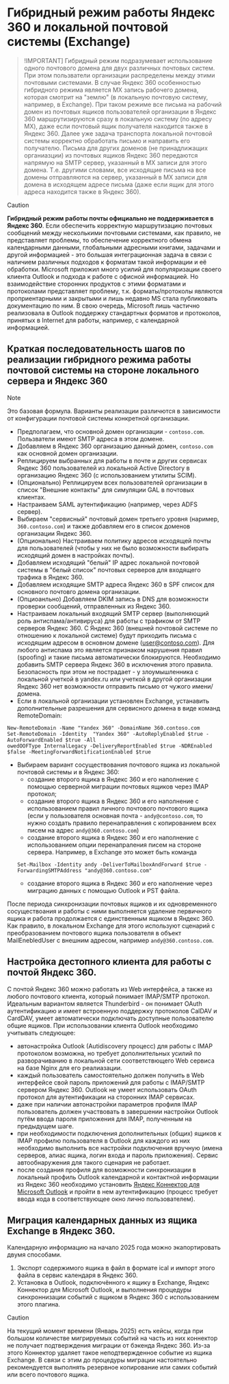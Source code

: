 # Гибридный режим работы Яндекс 360 и локальной почтовой системы (Exchange)
> !IMPORTANT]
> Гибридный режим подразумевает использование одного почтового домена для двух различных почтовых систем. При этом пользватели организации распределены между этими почтовыми системами. В случае Яндекс 360 особенностью гибридного режима является MX запись рабочего домена, которая смотрит на "землю" (в локальную почтовую систему, например, в Exchange). 
> При таком режиме все письма на рабочий домен из почтовых ящиков пользователей организации в Яндекс 360 маршрутизируются сразу в локальную систему (по адресу MX), даже если почтовый ящик получателя находится также в Яндекс 360. Далее уже задача транспорта локальной почтовой системы корректно обработать письмо и направить его получателю.
> Письма для других доменов (не принадлижащих органиазции) из почтовых ящиков Яндекс 360 передаются напрямую на SMTP сервер, указанный в MX записи для этого домена. 
> Т.е. другими словами, все исходящие письма на все домены отправляются на сервер, указанный в MX записи для домена в исходящем адресе письма (даже если ящик для этого адреса находится также в Яндекс 360).
 
> [!CAUTION]
> **Гибридный режим работы почты официально не поддерживается в Яндекс 360**.
> Если обеспечить корректную маршрутизацию почтовых сообщений между несколькими почтовыми системами, как правило, не представляет проблемы, то обеспечение корректного обмена календарными данными, глобальными адресными книгами, задачами и другой информацией - это большая интеграционная задача в связи с наличием различных подходов к форматам такой информации и её обработки.
> Microsoft приложил много усилий для популяризации своего клиента Outlook и подхода к работе с офисной информацией. Но взаимодействие сторонних продуктов с этими форматами и протоколами представляет проблему, т.к. форматы/протоколы являются проприентарными и закрытыми и лишь недавно MS стала публиковать документацию по ним. В свою очередь, Microsoft лишь частично реализовала в Outlook поддержку стандартных форматов и протоколов, принятых в Internet для работы, например, с календарной информацией.
## Краткая последовательность шагов по реализации гибридного режима работы почтовой системы на стороне локального сервера и Яндекс 360
> [!NOTE]
> Это базовая формула. Варианты реализации различются в зависимости от конфигурации почтовой системы конкретной организации.
- Предполагаем, что основной домен организации - `contoso.com`. Пользватели имеют SMTP адреса в этом домене.
- Добавляем в Яндекс 360 организацию данный домен, `contoso.com` как основной домен организации.
- Реплицируем выбранных для работы в почте и других сервисах Яндекс 360 пользователей из локальной Active Directory в организацию Яндекс 360 (с использованием утилиты SCIM).
- (Опционально) Реплицируем всех пользователей организации в список "Внешние контакты" для симуляции GAL в почтовых клиентах.
- Настраиваем SAML аутентификацию (например, через ADFS сервер). 
- Выбираем "сервисный" почтовый домен третьего уровня (наример, `360.contoso.com`) и также добавляем его в список доменов организации Яндекс 360.
- (Опционально) Настраиваем политику адресов исходящей почты для пользователей (чтобы у них не было возможности выбирать исходящий домен в настройках почты).
- Добавляем исходящий "белый" IP адрес локальной почтовой системы в "белый список" почтовых серверов для входящего трафика в Яндекс 360.
- Добавляем исходящие SMTP адреса Яндекс 360 в SPF список для основного почтовго домена организации.
- (Опциоанльно) Добавляем DKIM запись в DNS для возможности проверки сообщений, отправленных из Яндекс 360.
- Настраиваем локальный входящий SMTP сервер (выполняющий роль антиспама/антивируса) для работы с трафиком от SMTP серверов Яндекс 360. С Яндекс 360 (внешней почтовой системе по отношению к локальной системе) будут приходить письма с исходящим адресом в основном домене (user@contoso.com). Для любого антиспама это является признаком нарушения правил (spoofing) и такие письма автоматически блокируются. Необходимо добавить SMTP сервера Яндекс 360 в исключения этого правила. Безопасность при этом не пострадает - у злоумышленника с локальной учеткой в yandex.ru или учеткой в другой организации Яндекс 360 нет возможности отправить письмо от чужого имени/домена.
- Если в локальной организации установлен Exchange, устанавить дополнительные разрешения для сервисного домена в виде команд RemoteDomain:
```
New-RemoteDomain -Name "Yandex 360" -DomainName 360.contoso.com
Set-RemoteDomain -Identity  "Yandex 360" -AutoReplyEnabled $true -AutoForwardEnabled $true -All
owedOOFType InternalLegacy -DeliveryReportEnabled $true -NDREnabled $false -MeetingForwardNotificationEnabled $true
```
- Выбираем вариант сосуществования почтового ящика из локальной почтовой системы и в Яндекс 360:
    - создание второго ящика в Яндекс 360 и его наполнение с помощью серверной миграции почтовых ящиков через IMAP протокол;
    - создание второго ящика в Яндекс 360 и его наполнение с использованием правил личного почтового почтового ящика (если у пользователя основная почта - `andy@contoso.com`, то нужно создать правило  перенаправления с копированием всех писем на адрес `andy@360.contoso.com`)
    - создание второго ящика в Яндекс 360 и его наполнение с использованием опции перенапраления писем на стороне сервера. Например, в Exchange это может быть команда
    ```
    Set-Mailbox -Identity andy -DeliverToMailboxAndForward $true -ForwardingSMTPAddress "andy@360.contoso.com"
    ```
    -  создание второго ящика в Яндекс 360 и его наполнение через миграцию данных с помощью Outlook и PST файла.

После периода синхронизации почтовых ящиков и их одновременного сосуществоания и работы с ними выполняется удаление первичного ящика и работа продолжается с единственным ящиком в Яндекс 360. Как правило, в локальном Exchange для этого используют сценарий с преобразованием почтового ящика пользователя в объект MailEnebledUser с внешним адресом, например `andy@360.contoso.com`.
## Настройка дестопного клиента для работы с почтой Яндекс 360.
С почтой Яндекс 360 можно работать из Web интерфейса, а также из любого почтового клиента, который понимает IMAP/SMTP протокол.
Идеальным вариантом является Thunderbird - он понимает OAuth аутентификацию и имеет встроенную поддержку протоколов CalDAV и CardDAV, умеет автоматически подключать доступные пользователю общие ящиков.
При использовании клиента Outlook необходимо учитывать следующее:
- автонастройка Outlook (Autidiscovery процесс) для работы с IMAP протоколом возможна, но требует дополнительных усилий по разворачиванию в локальной сети соответствющего Web сервиса на базе Nginx для его реалиазации. 
- каждый пользователь самостоятельно должен получить в Web интерфейсе свой пароль приложений для работы с IMAP/SMTP сервером Яндекс 360. Outlook не умеет использовать OAuth протокол для аутентификации на сторонних IMAP сервисах.
- даже при наличии автонастройки параметров профиля IMAP пользователь должен участвовать в завершении настройки Outlook путём ввода пароля приложения для IMAP, полученным на предыдущем шаге.
- при необходимости подключения дополнительных (общих) ящиков к IMAP профилю пользователя в Outlook для каждого из них необходимо выполнить все настройки подключения вручную (имена серверов, алиас ящика, логин входа и пароль приложения). Сервис автообнаружения для такого сценария не работает.
- после создания профиля для возможности синхронизации в локальный профиль Outlook календарной и контактной информации из Яндекс 360 необходимо установить [Яндекс Коннектор для Microsoft Outlook](https://yandex.ru/support/yandex-360/business/calendar/ru/plug-in) и пройти в нем аутентификацию (процесс требует ввода кода в соответствующее окно лично пользователем).
## Миграция календарных данных из ящика Exchange в Яндекс 360.
Календарную информацию на начало 2025 года можно экапортировать двумя способами.
1. Экспорт содержимого ящика в файл в формате ical и импорт этого файла в сервис календаря в Яндекс 360.
2. Установка в Outlook, подключённого к ящику в Exchange, Яндекс Коннектор для Microsoft Outlook, и выполнения процедуры синхроннизации событий с ящиком в Яндекс 360 с использованием этого плагина. 
> [!CAUTION]
> На текущий момент времени (Январь 2025) есть кейсы, когда при большом количестве мигрируемых событий на часть из них коннектор не получает подтверждения миграции от бэкенда Яндекс 360. Из-за этого Коннектор удаляет такое неподтвержденное событие из ящика Exchange. В связи с этим до процедуры миграции настоятельно рекомендуется выполнять резервное копирование или самих событий или всего почтового ящика.